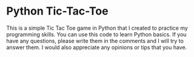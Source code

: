 # Python Tic-Tac-Toe

This is a simple Tic Tac Toe game in Python that I created to practice my programming skills. You can use this code to learn Python basics. If you have any questions, please write them in the comments and I will try to answer them. I would also appreciate any opinions or tips that you have.

